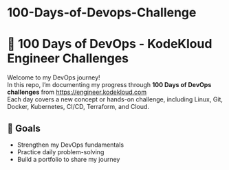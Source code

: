 # 100-Days-of-Devops-Challenge

# 🚀 100 Days of DevOps - KodeKloud Engineer Challenges

Welcome to my DevOps journey!  
In this repo, I’m documenting my progress through **100 Days of DevOps challenges** from https://engineer.kodekloud.com   
Each day covers a new concept or hands-on challenge, including Linux, Git, Docker, Kubernetes, CI/CD, Terraform, and Cloud.

## 📌 Goals
- Strengthen my DevOps fundamentals  
- Practice daily problem-solving  
- Build a portfolio to share my journey  
